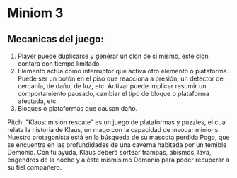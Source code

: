 # Miniom 3

## Mecanicas del juego:
1.	Player puede duplicarse y generar un clon de sí mismo, este clon contara con tiempo limitado.
2.	Elemento actúa como interruptor que activa otro elemento o plataforma. Puede ser un botón en el piso que reacciona a presión, un detector de cercanía, de daño, de luz, etc. Activar puede implicar resumir un comportamiento pausado, cambiar el tipo de bloque o plataforma afectada, etc.
3.	Bloques o plataformas que causan daño.

Pitch:
"Klaus: misión rescate" es un juego de plataformas y puzzles, el cual relata la historia de Klaus, un mago con la capacidad de invocar minions. Nuestro protagonista está en la búsqueda de su mascota perdida Pogo, que se encuentra en las profundidades de una caverna habitada por un temible Demonio. Con tu ayuda, Klaus deberá sortear trampas, abismos, lava, engendros de la noche y a éste mismísimo Demonio para poder recuperar a su fiel compañero.
